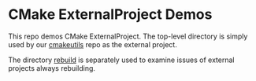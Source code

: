 # CMake ExternalProject Demos

This repo demos CMake ExternalProject. 
The top-level directory is simply used by our 
[cmakeutils](https://github.com/scivision/cmakeutils)
repo as the external project.

The directory [rebuild](./rebuild) is separately used to examine issues of external projects always rebuilding.